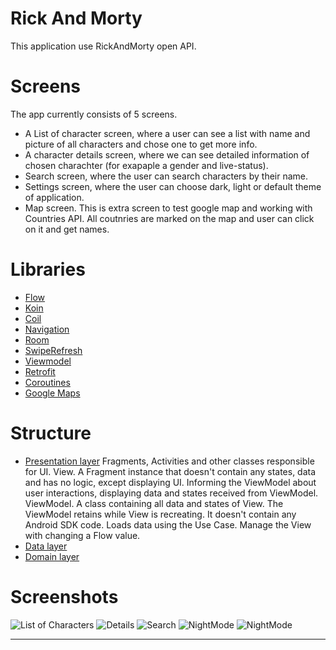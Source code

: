 # Rick And Morty 
This application use RickAndMorty open API.
# Screens
The app currently consists of 5 screens. 
* A List of character screen, where a user can see a list with name and picture of all characters and chose one to get more info.
* A character details screen, where we can see detailed information of chosen charachter (for exapaple a gender and live-status).
* Search screen, where the user can search characters by their name.
* Settings screen, where the user can choose dark, light or default theme of application.
* Map screen. This is extra screen to test google map and working with Countries API. All coutnries are marked on the map and user can click on it and get names.
# Libraries 
* [Flow](https://developer.android.com/kotlin/flow)
* [Koin](https://insert-koin.io/)
* [Coil](https://coil-kt.github.io/coil/)
* [Navigation](https://developer.android.com/guide/navigation/navigation-getting-started)
* [Room](https://developer.android.com/training/data-storage/room)
* [SwipeRefresh](https://developer.android.com/jetpack/androidx/releases/swiperefreshlayout) 
* [Viewmodel](https://developer.android.com/topic/libraries/architecture/viewmodel)
* [Retrofit](https://square.github.io/retrofit/)
* [Coroutines](https://developer.android.com/kotlin/coroutines)
* [Google Maps](https://developers.google.com/maps/documentation/android-sdk/start?hl=ru)

# Structure
* [Presentation layer]() Fragments, Activities and other classes responsible for UI.
View. A Fragment instance that doesn't contain any states, data and has no logic, except displaying UI. Informing the ViewModel about user interactions, displaying data and states received from ViewModel.
ViewModel. A class containing all data and states of View. The ViewModel retains while View is recreating. It doesn't contain any Android SDK code. Loads data using the Use Case. Manage the View with changing a Flow value.
* [Data layer]()
* [Domain layer]()
# Screenshots
![List of Characters](https://im.wampi.ru/2022/09/07/Screenshot_2022-09-07-15-44-00-140_com.example.hm7_cleanarchitecture.jpg) ![Details](https://im.wampi.ru/2022/09/07/Screenshot_2022-09-07-15-44-09-719_com.example.hm7_cleanarchitectureb369cc3a16fc1c08.jpg) 
![Search](https://im.wampi.ru/2022/09/07/Screenshot_2022-09-07-15-44-23-675_com.example.hm7_cleanarchitecture.jpg) ![NightMode](https://ie.wampi.ru/2022/09/07/Screenshot_2022-09-07-15-44-35-317_com.example.hm7_cleanarchitecture.jpg) ![NightMode](https://ie.wampi.ru/2022/09/07/Screenshot_2022-09-07-15-46-51-418_com.example.hm7_cleanarchitecture.jpg)
____


